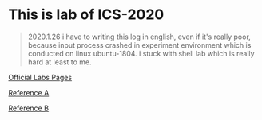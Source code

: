 # This is lab of ICS-2020

>2020.1.26
i have to writing this log in english, even if it's really poor, because input process crashed in experiment environment which is conducted on linux ubuntu-1804.
i stuck with shell lab which is really hard at least to me. 

[Official Labs Pages](http://csapp.cs.cmu.edu/3e/labs.html)


[Reference A](https://mcginn7.github.io/2020/02/14/CSAPP-datalab/)

[Reference B](https://www.zhihu.com/column/deeplearningcat)
